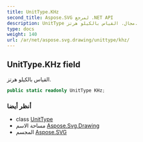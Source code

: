 ```yaml
---
title: UnitType.KHz
second_title: Aspose.SVG لمرجع .NET API
description: UnitType مجال. القياس بالكيلو هرتز.
type: docs
weight: 140
url: /ar/net/aspose.svg.drawing/unittype/khz/
---
```

## UnitType.KHz field

القياس بالكيلو هرتز.

```csharp
public static readonly UnitType KHz;
```

### أنظر أيضا

* class [UnitType](../)
* مساحة الاسم [Aspose.Svg.Drawing](../../unittype/)
* المجسم [Aspose.SVG](../../../)


